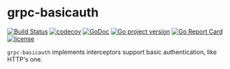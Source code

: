 # grpc-basicauth
[![Build Status](https://travis-ci.org/izumin5210/grpc-basicauth.svg?branch=master)](https://travis-ci.org/izumin5210/grpc-basicauth)
[![codecov](https://codecov.io/gh/izumin5210/grpc-basicauth/branch/master/graph/badge.svg)](https://codecov.io/gh/izumin5210/grpc-basicauth)
[![GoDoc](https://godoc.org/github.com/izumin5210/grpc-basicauth?status.svg)](https://godoc.org/github.com/izumin5210/grpc-basicauth)
[![Go project version](https://badge.fury.io/go/github.com%2Fizumin5210%2Fgrpc-basicauth.svg)](https://badge.fury.io/go/github.com%2Fizumin5210%2Fgrpc-basicauth)
[![Go Report Card](https://goreportcard.com/badge/github.com/izumin5210/grpc-basicauth)](https://goreportcard.com/report/github.com/izumin5210/grpc-basicauth)
[![license](https://img.shields.io/github/license/izumin5210/grpc-basicauth.svg)](./LICENSE)

`grpc-basicauth` implements interceptors support basic authentication, like HTTP's one.
